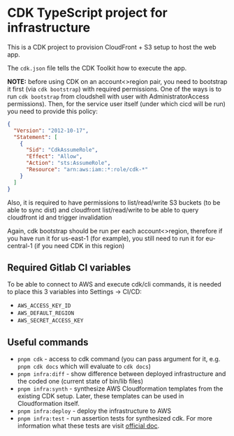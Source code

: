 # CDK TypeScript project for infrastructure

This is a CDK project to provision CloudFront + S3 setup to host the web app.

The `cdk.json` file tells the CDK Toolkit how to execute the app.

**NOTE:** before using CDK on an account<>region pair, you need to bootstrap it first (via `cdk bootstrap`) with required permissions. One of the ways is to run `cdk bootstrap` from cloudshell with user with AdministratorAccess permissions). Then, for the service user itself (under which cicd will be run) you need to provide this policy:

```json
{
  "Version": "2012-10-17",
  "Statement": [
    {
      "Sid": "CdkAssumeRole",
      "Effect": "Allow",
      "Action": "sts:AssumeRole",
      "Resource": "arn:aws:iam::*:role/cdk-*"
    }
  ]
}
```

Also, it is required to have permissions to list/read/write S3 buckets (to be able to sync dist) and cloudfront list/read/write to be able to query cloudfront id and trigger invalidation

Again, cdk bootstrap should be run per each account<>region, therefore if you have run it for us-east-1 (for example), you still need to run it for eu-central-1 (if you need CDK in this region)

## Required Gitlab CI variables

To be able to connect to AWS and execute cdk/cli commands, it is needed to place this 3 variables into Settings -> CI/CD:

- `AWS_ACCESS_KEY_ID`
- `AWS_DEFAULT_REGION`
- `AWS_SECRET_ACCESS_KEY`

## Useful commands

- `pnpm cdk` - access to cdk command (you can pass argument for it, e.g. `pnpm cdk docs` which will evaluate to `cdk docs`)
- `pnpm infra:diff` - show difference between deployed infrastructure and the coded one (current state of bin/lib files)
- `pnpm infra:synth` - synthesize AWS Cloudformation templates from the existing CDK setup. Later, these templates can be used in Cloudformation itself.
- `pnpm infra:deploy` - deploy the infrastructure to AWS
- `pnpm infra:test` - run assertion tests for synthesized cdk. For more information what these tests are visit [official doc](https://docs.aws.amazon.com/cdk/v2/guide/testing.html).
